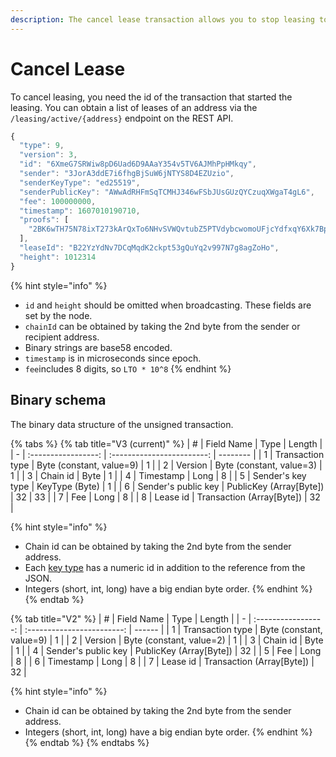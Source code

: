```yaml
---
description: The cancel lease transaction allows you to stop leasing to a node for staking.
---
```


# Cancel Lease

To cancel leasing, you need the id of the transaction that started the leasing. You can obtain a list of leases of an address via the `/leasing/active/{address}` endpoint on the REST API.

```javascript
{
  "type": 9,
  "version": 3,
  "id": "6XmeG7SRWiw8pD6Uad6D9AAaY354v5TV6AJMhPpHMkqy",
  "sender": "3JorA3ddE7i6fhgBjSuW6jNTYS8D4EZUzio",
  "senderKeyType": "ed25519",
  "senderPublicKey": "AWwAdRHFmSqTCMHJ346wFSbJUsGUzQYCzuqXWgaT4gL6",
  "fee": 100000000,
  "timestamp": 1607010190710,
  "proofs": [
    "2BK6wTH75N78ixT273kArQxTo6NHvSVWQvtubZ5PTVdybcwomoUFjcYdfxqY6Xk7BpePjDbyr9aWdE5iZxQLq63J"
  ],
  "leaseId": "B22YzYdNv7DCqMqdK2ckpt53gQuYq2v997N7g8agZoHo",
  "height": 1012314
}
```

{% hint style="info" %}
* `id` and `height` should be omitted when broadcasting. These fields are set by the node.
* `chainId` can be obtained by taking the 2nd byte from the sender or recipient address.
* Binary strings are base58 encoded.
* `timestamp` is in microseconds since epoch.
* `fee`includes 8 digits, so `LTO * 10^8`
{% endhint %}

## Binary schema

The binary data structure of the unsigned transaction.

{% tabs %}
{% tab title="V3 (current)" %}
| # |      Field Name     |            Type            | Length   |
| - | :-----------------: | :------------------------: | -------- |
| 1 |   Transaction type  |  Byte (constant, value=9)  | 1        |
| 2 |       Version       |  Byte (constant, value=3)  | 1        |
| 3 |       Chain id      |            Byte            | 1        |
| 4 |      Timestamp      |            Long            | 8        |
| 5 |  Sender's key type  |       KeyType (Byte)       | 1        |
| 6 | Sender's public key |  PublicKey (Array\[Byte])  | 32 \| 33 |
| 7 |         Fee         |            Long            | 8        |
| 8 |       Lease id      | Transaction (Array\[Byte]) | 32       |

{% hint style="info" %}
* Chain id can be obtained by taking the 2nd byte from the sender address.
* Each [key type](../../accounts/#key-types) has a numeric id in addition to the reference from the JSON.
* Integers (short, int, long) have a big endian byte order.
{% endhint %}
{% endtab %}

{% tab title="V2" %}
| # |      Field Name     |            Type            | Length |
| - | :-----------------: | :------------------------: | ------ |
| 1 |   Transaction type  |  Byte (constant, value=9)  | 1      |
| 2 |       Version       |  Byte (constant, value=2)  | 1      |
| 3 |       Chain id      |            Byte            | 1      |
| 4 | Sender's public key |  PublicKey (Array\[Byte])  | 32     |
| 5 |         Fee         |            Long            | 8      |
| 6 |      Timestamp      |            Long            | 8      |
| 7 |       Lease id      | Transaction (Array\[Byte]) | 32     |

{% hint style="info" %}
* Chain id can be obtained by taking the 2nd byte from the sender address.
* Integers (short, int, long) have a big endian byte order.
{% endhint %}
{% endtab %}
{% endtabs %}
